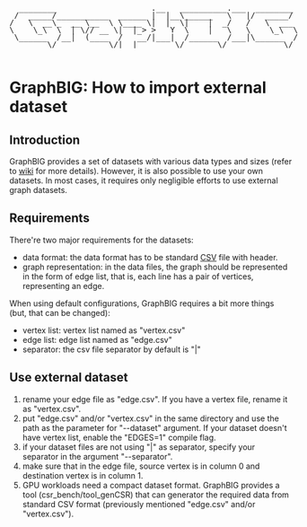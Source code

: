 <pre style="display:inline-block;line-height:13px;">
  ________                    .__   __________.___  ________
 /  _____/___________  ______ |  |__\______   \   |/  _____/
/   \  __\_  __ \__  \ \____ \|  |  \|    |  _/   /   \  ___
\    \_\  \  | \// __ \|  |_> >   Y  \    |   \   \    \_\  \
 \______  /__|  (____  /   __/|___|  /______  /___|\______  /
        \/           \/|__|        \/       \/            \/
</pre>

# GraphBIG: How to import external dataset


## Introduction

GraphBIG provides a set of datasets with various data types and sizes (refer to [wiki](https://github.com/graphbig/graphBIG/wiki/GraphBIG-Dataset) for more details). However, it is also possible to use your own datasets. In most cases, it requires only negligible efforts to use external graph datasets. 

## Requirements

There're two major requirements for the datasets:

- data format: the data format has to be standard [CSV](https://en.wikipedia.org/wiki/Comma-separated_values) file with header. 
- graph representation: in the data files, the graph should be represented in the form of edge list, that is, each line has a pair of vertices, representing an edge. 

When using default configurations, GraphBIG requires a bit more things (but, that can be changed):

- vertex list: vertex list named as "vertex.csv"
- edge list: edge list named as "edge.csv"
- separator: the csv file separator by default is "|"

## Use external dataset

1. rename your edge file as "edge.csv". If you have a vertex file, rename it as "vertex.csv".
2. put "edge.csv" and/or "vertex.csv" in the same directory and use the path as the parameter for "--dataset" argument. If your dataset doesn't have vertex list, enable the "EDGES=1" compile flag.
3. if your dataset files are not using "|" as separator, specify your separator in the argument "--separator". 
4. make sure that in the edge file, source vertex is in column 0 and destination vertex is in column 1. 
5. GPU workloads need a compact dataset format. GraphBIG provides a tool (csr\_bench/tool\_genCSR) that can generator the required data from standard CSV format (previously mentioned "edge.csv" and/or "vertex.csv"). 




